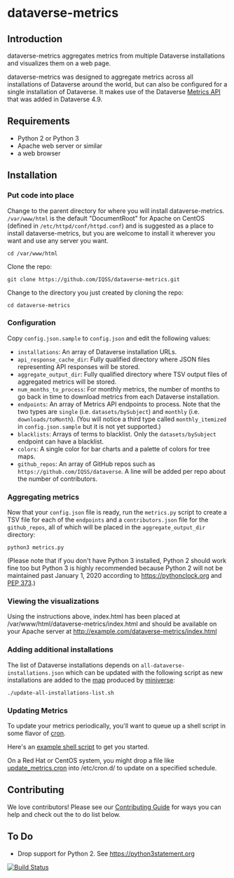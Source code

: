 # dataverse-metrics

## Introduction

dataverse-metrics aggregates metrics from multiple Dataverse installations and visualizes them on a web page.

dataverse-metrics was designed to aggregate metrics across all installations of Dataverse around the world, but can also be configured for a single installation of Dataverse. It makes use of the Dataverse [Metrics API][] that was added in Dataverse 4.9.

## Requirements

- Python 2 or Python 3
- Apache web server or similar
- a web browser

## Installation

### Put code into place

Change to the parent directory for where you will install dataverse-metrics. `/var/www/html` is the default "DocumentRoot" for Apache on CentOS (defined in `/etc/httpd/conf/httpd.conf`) and is suggested as a place to install dataverse-metrics, but you are welcome to install it wherever you want and use any server you want.

    cd /var/www/html

Clone the repo:

    git clone https://github.com/IQSS/dataverse-metrics.git

Change to the directory you just created by cloning the repo:

    cd dataverse-metrics

### Configuration

Copy `config.json.sample` to `config.json` and edit the following values:

- `installations`: An array of Dataverse installation URLs.
- `api_response_cache_dir`: Fully qualified directory where JSON files representing API responses will be stored.
- `aggregate_output_dir`: Fully qualified directory where TSV output files of aggregated metrics will be stored.
- `num_months_to_process`: For monthly metrics, the number of months to go back in time to download metrics from each Dataverse installation.
- `endpoints`: An array of Metrics API endpoints to process. Note that the two types are `single` (i.e. `datasets/bySubject`) and `monthly` (i.e. `downloads/toMonth`). (You will notice a third type called `monthly_itemized` in `config.json.sample` but it is not yet supported.)
- `blacklists`: Arrays of terms to blacklist. Only the `datasets/bySubject` endpoint can have a blacklist.
- `colors`: A single color for bar charts and a palette of colors for tree maps.
- `github_repos`: An array of GitHub repos such as `https://github.com/IQSS/dataverse`. A line will be added per repo about the number of contributors.

### Aggregating metrics

Now that your `config.json` file is ready, run the `metrics.py` script to create a TSV file for each of the `endpoints` and a `contributors.json` file for the `github_repos`, all of which will be placed in the `aggregate_output_dir` directory:

    python3 metrics.py

(Please note that if you don't have Python 3 installed, Python 2 should work fine too but Python 3 is highly recommended because Python 2 will not be maintained past January 1, 2020 according to https://pythonclock.org and [PEP 373][].)

### Viewing the visualizations

Using the instructions above, index.html has been placed at /var/www/html/dataverse-metrics/index.html and should be available on your Apache server at http://example.com/dataverse-metrics/index.html

### Adding additional installations

The list of Dataverse installations depends on `all-dataverse-installations.json` which can be updated with the following script as new installations are added to the [map][] produced by [miniverse][]:

    ./update-all-installations-list.sh

### Updating Metrics

To update your metrics periodically, you'll want to queue up a shell script in some flavor of [cron][].

Here's an [example shell script](update_metrics.sh) to get you started.

On a Red Hat or CentOS system, you might drop a file like [update_metrics.cron](update_metrics.cron) into /etc/cron.d/ to update on a specified schedule.

## Contributing

We love contributors! Please see our [Contributing Guide][] for ways you can help and check out the to do list below.

## To Do

- Drop support for Python 2. See https://python3statement.org

[![Build Status](https://travis-ci.org/IQSS/dataverse-metrics.svg?branch=master)](https://travis-ci.org/IQSS/dataverse-metrics)

[Metrics API]: http://guides.dataverse.org/en/latest/api/metrics.html
[map]: https://dataverse.org
[miniverse]: https://github.com/IQSS/miniverse
[cron]: https://en.wikipedia.org/wiki/Cron
[Contributing Guide]: CONTRIBUTING.md
[PEP 373]: https://www.python.org/dev/peps/pep-0373/
